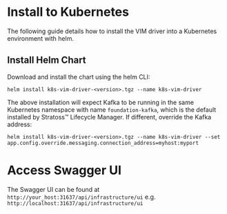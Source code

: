 # Install to Kubernetes

The following guide details how to install the VIM driver into a Kubernetes environment with helm.

## Install Helm Chart

Download and install the chart using the helm CLI:

```
helm install k8s-vim-driver-<version>.tgz --name k8s-vim-driver
```

The above installation will expect Kafka to be running in the same Kubernetes namespace with name `foundation-kafka`, which is the default installed by Stratoss&trade; Lifecycle Manager. If different, override the Kafka address:

```
helm install k8s-vim-driver-<version>.tgz --name k8s-vim-driver --set app.config.override.messaging.connection_address=myhost:myport
```

# Access Swagger UI

The Swagger UI can be found at `http://your_host:31637/api/infrastructure/ui` e.g. `http://localhost:31637/api/infrastructure/ui`
